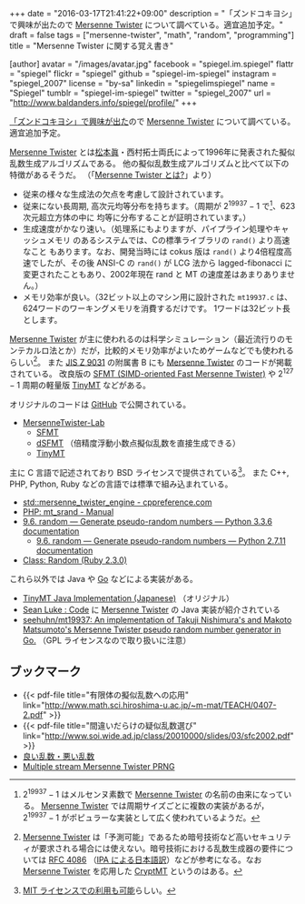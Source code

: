 +++
date = "2016-03-17T21:41:22+09:00"
description = "「ズンドコキヨシ」で興味が出たので [Mersenne Twister] について調べている。適宜追加予定。"
draft = false
tags = ["mersenne-twister", "math", "random", "programming"]
title = "Mersenne Twister に関する覚え書き"

[author]
  avatar = "/images/avatar.jpg"
  facebook = "spiegel.im.spiegel"
  flattr = "spiegel"
  flickr = "spiegel"
  github = "spiegel-im-spiegel"
  instagram = "spiegel_2007"
  license = "by-sa"
  linkedin = "spiegelimspiegel"
  name = "Spiegel"
  tumblr = "spiegel-im-spiegel"
  twitter = "spiegel_2007"
  url = "http://www.baldanders.info/spiegel/profile/"
+++

[「ズンドコキヨシ」で興味が出た](http://qiita.com/spiegel-im-spiegel/items/6a5bc07dbfa46a328e26 "「ズンドコキヨシ」と擬似乱数 - Qiita")ので [Mersenne Twister] について調べている。
適宜追加予定。

[Mersenne Twister] とは[松本眞](http://www.math.sci.hiroshima-u.ac.jp/~m-mat/ "Makoto Matsumoto Home Page")・西村拓士両氏によって1996年に発表された擬似乱数生成アルゴリズムである。
他の擬似乱数生成アルゴリズムと比べて以下の特徴があるそうだ。
（「[Mersenne Twister とは?](http://www.math.sci.hiroshima-u.ac.jp/~m-mat/MT/what-is-mt.html "What & how is MT?")」より）

- 従来の様々な生成法の欠点を考慮して設計されています。
- 従来にない長周期, 高次元均等分布を持ちます。（周期が $2^{19937}-1$ で[^mt1]、623次元超立方体の中に 均等に分布することが証明されています。）
- 生成速度がかなり速い。（処理系にもよりますが、パイプライン処理やキャッシュメモリ のあるシステムでは、Cの標準ライブラリの `rand()` より高速なこと もあります。なお、開発当時には cokus 版は `rand()` より4倍程度高速でしたが、その後 ANSI-C の `rand()` が LCG 法から lagged-fibonacci に 変更されたこともあり、2002年現在 rand と MT の速度差はあまりありません。）
- メモリ効率が良い。（32ビット以上のマシン用に設計された `mt19937.c` は、 624ワードのワーキングメモリを消費するだけです。 1ワードは32ビット長とします。

[^mt1]: $2^{19937}-1$ はメルセンヌ素数で [Mersenne Twister] の名前の由来になっている。 [Mersenne Twister] では周期サイズごとに複数の実装があるが， $2^{19937}-1$ がポピュラーな実装として広く使われているようだ。

[Mersenne Twister] が主に使われるのは科学シミュレーション（最近流行りのモンテカルロ法とか）だが，比較的メモリ効率がよいためゲームなどでも使われるらしい[^mt2]。
また [JIS Z 9031](http://kikakurui.com/z9/Z9031-2012-01.html) の附属書 B にも [Mersenne Twister] のコードが掲載されている。
改良版の [SFMT (SIMD-oriented Fast Mersenne Twister)](http://www.math.sci.hiroshima-u.ac.jp/~m-mat/MT/SFMT/index-jp.html) や $2^{127}-1$ 周期の軽量版 [TinyMT](http://www.math.sci.hiroshima-u.ac.jp/~m-mat/MT/TINYMT/index-jp.html) などがある。

[^mt2]: [Mersenne Twister] は「予測可能」であるため暗号技術など高いセキュリティが要求される場合には使えない。暗号技術における乱数生成器の要件については [RFC 4086] （[IPA による日本語訳](https://www.ipa.go.jp/security/rfc/RFC4086JA.html)）などが参考になる。なお [Mersenne Twister] を応用した [CryptMT](http://www.math.sci.hiroshima-u.ac.jp/~m-mat/MT/CRYPTMT/index-jp.html) というのはある。

オリジナルのコードは [GitHub] で公開されている。

- [MersenneTwister-Lab](https://github.com/MersenneTwister-Lab)
    - [SFMT](https://github.com/MersenneTwister-Lab/SFMT "MersenneTwister-Lab/SFMT: SIMD-oriented Fast Mersenne Twister")
    - [dSFMT](https://github.com/MersenneTwister-Lab/dSFMT "MersenneTwister-Lab/dSFMT: Double precision SIMD-oriented Fast Mersenne Twister") （倍精度浮動小数点擬似乱数を直接生成できる）
    - [TinyMT](https://github.com/MersenneTwister-Lab/TinyMT "MersenneTwister-Lab/TinyMT: Tiny Mersenne Twister")

主に C 言語で記述されており BSD ライセンスで提供されている[^mt3]。
また C++, PHP, Python, Ruby などの言語では標準で組み込まれている。

[^mt3]: [MIT ライセンスでの利用も可能](http://www.math.sci.hiroshima-u.ac.jp/~m-mat/MT/MT2002/license.html "Mersenne Twisterの商用について")らしい。

- [std::mersenne_twister_engine - cppreference.com](http://en.cppreference.com/w/cpp/numeric/random/mersenne_twister_engine)
- [PHP: mt_srand - Manual](http://php.net/manual/en/function.mt-srand.php)
- [9.6. random — Generate pseudo-random numbers — Python 3.3.6 documentation](https://docs.python.org/3.3/library/random.html)
    - [9.6. random — Generate pseudo-random numbers — Python 2.7.11 documentation](https://docs.python.org/2.7/library/random.html)
- [Class: Random (Ruby 2.3.0)](http://ruby-doc.org/core-2.3.0/Random.html)

これら以外では Java や [Go] などによる実装がある。

- [TinyMT Java Implementation (Japanese)](http://www.math.sci.hiroshima-u.ac.jp/~m-mat/MT/TINYMT/JAVA/index-jp.html) （オリジナル）
- [Sean Luke : Code](http://cs.gmu.edu/~sean/research/) に [Mersenne Twister] の Java 実装が紹介されている
- [seehuhn/mt19937: An implementation of Takuji Nishimura's and Makoto Matsumoto's Mersenne Twister pseudo random number generator in Go.](https://github.com/seehuhn/mt19937) （GPL ライセンスなので取り扱いに注意）

## ブックマーク

- {{< pdf-file title="有限体の擬似乱数への応用" link="http://www.math.sci.hiroshima-u.ac.jp/~m-mat/TEACH/0407-2.pdf" >}}
- {{< pdf-file title="間違いだらけの疑似乱数選び" link="http://www.soi.wide.ad.jp/class/20010000/slides/03/sfc2002.pdf" >}}
- [良い乱数・悪い乱数](http://www001.upp.so-net.ne.jp/isaku/rand.html)
- [Multiple stream Mersenne Twister PRNG](http://theo.phys.sci.hiroshima-u.ac.jp/~ishikawa/PRNG/README.jp.html)

[Mersenne Twister]: http://www.math.sci.hiroshima-u.ac.jp/~m-mat/MT/mt.html "Mersenne Twister: A random number generator (since 1997/10)"
[GitHub]: https://github.com/ "GitHub"
[RFC 4086]: http://tools.ietf.org/html/rfc4086 "RFC 4086 - Randomness Requirements for Security"
[Go]: https://golang.org/ "The Go Programming Language"
